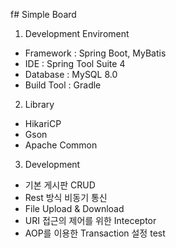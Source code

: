 f# Simple Board 


1. Development Enviroment
- Framework : Spring Boot, MyBatis
- IDE : Spring Tool Suite 4
- Database : MySQL 8.0
- Build Tool : Gradle


2. Library
- HikariCP
- Gson
- Apache Common 


3. Development
- 기본 게시판 CRUD
- Rest 방식 비동기 통신
- File Upload & Download
- URI 접근의 제어를 위한 Inteceptor
- AOP를 이용한 Transaction 설정
test
